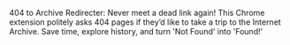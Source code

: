 404 to Archive Redirecter: Never meet a dead link again! This Chrome extension politely asks 404 pages if they’d like to take a trip to the Internet Archive. Save time, explore history, and turn 'Not Found' into 'Found!'